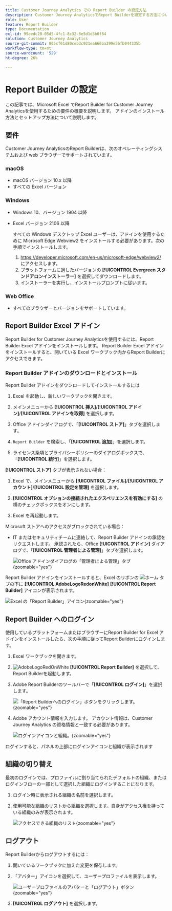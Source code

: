```yaml
---
title: Customer Journey Analytics での Report Builder の設定方法
description: Customer Journey AnalyticsでReport Builderを設定する方法について説明します
role: User
feature: Report Builder
type: Documentation
exl-id: 99aedc28-05d5-4fc1-8c32-6e5d1d3b0f84
solution: Customer Journey Analytics
source-git-commit: 065cf61d80ceb3c921ea666ba299e56fb044335b
workflow-type: tm+mt
source-wordcount: '529'
ht-degree: 26%

---
```


# Report Builder の設定

この記事では、Microsoft Excel でReport Builder for Customer Journey Analyticsを使用するための要件の概要を説明します。 アドインのインストール方法とセットアップ方法について説明します。

## 要件

Customer Journey AnalyticsのReport Builderは、次のオペレーティングシステムおよび web ブラウザーでサポートされています。

### macOS

- macOS バージョン 10.x 以降
- すべての Excel バージョン

### Windows

- Windows 10、バージョン 1904 以降
- Excel バージョン 2106 以降

  すべての Windows デスクトップ Excel ユーザーは、アドインを使用するために Microsoft Edge Webview2 をインストールする必要があります。次の手順でインストールします。

   1. <https://developer.microsoft.com/en-us/microsoft-edge/webview2/> にアクセスします。
   1. プラットフォームに適したバージョンの **[!UICONTROL Evergreen スタンドアロンインストーラー]** を選択してダウンロードします。
   1. インストーラーを実行し、インストールプロンプトに従います。

### Web Office

- すべてのブラウザーとバージョンをサポートしています。


## Report Builder Excel アドイン

Report Builder for Customer Journey Analyticsを使用するには、Report Builder Excel アドインをインストールします。 Report Builder Excel アドインをインストールすると、開いている Excel ワークブック内からReport Builderにアクセスできます。

### Report Builder アドインのダウンロードとインストール

Report Builder アドインをダウンロードしてインストールするには

1. Excel を起動し、新しいワークブックを開きます。

1. メインメニューから **[!UICONTROL 挿入]**/**[!UICONTROL アドイン]**/**[!UICONTROL アドインを取得]** を選択します。

1. Office アドインダイアログで、「**[!UICONTROL ストア]**」タブを選択します。

1. `Report Builder` を検索し、「**[!UICONTROL 追加]**」を選択します。

1. ライセンス条項とプライバシーポリシーのダイアログボックスで、「**[!UICONTROL 続行]**」を選択します。

**[!UICONTROL ストア]** タブが表示されない場合：

1. Excel で、メインメニューから **[!UICONTROL ファイル]**/**[!UICONTROL アカウント]**/**[!UICONTROL 設定を管理]** を選択します。

1. **[!UICONTROL オプションの接続されたエクスペリエンスを有効にする]** の横のチェックボックスをオンにします。

1. Excel を再起動します。

Microsoft ストアへのアクセスがブロックされている場合：

- IT またはセキュリティチームに連絡して、Report Builder アドインの承認をリクエストします。 承認されたら、Office **[!UICONTROL アドイン]** ダイアログで、「**[!UICONTROL 管理者による管理]**」タブを選択します。

  ![Office アドインダイアログの「管理者による管理」タブ ](./assets/image1.png){zoomable="yes"}

Report Builder アドインをインストールすると、Excel のリボンの ![ ホーム ](/help/assets/icons/AdobeLogoRedOnWhite.svg) タブの下に **[!UICONTROL AdobeLogoRedonWhite]** **[!UICONTROL Report Builder]** アイコンが表示されます。

![Excel の「Report Builder」アイコン ](./assets/rb_app_icon.png){zoomable="yes"}


## Report Builder へのログイン

使用しているプラットフォームまたはブラウザーにReport Builder for Excel アドインをインストールしたら、次の手順に従ってReport Builderにログインします。

1. Excel ワークブックを開きます。

1. ![AdobeLogoRedOnWhite](/help/assets/icons/AdobeLogoRedOnWhite.svg) **[!UICONTROL Report Builder]** を選択して、Report Builderを起動します。

1. Adobe Report Builderのツールバーで「**[!UICONTROL ログイン]**」を選択します。

   ![ 「Report Builderへのログイン」ボタンをクリックします。](./assets/rb_login.png){zoomable="yes"}

1. Adobe アカウント情報を入力します。 アカウント情報は、Customer Journey Analytics の資格情報と一致する必要があります。

   ![ ログインアイコンと組織。](./assets/image4.png){zoomable="yes"}

ログインすると、パネルの上部にログインアイコンと組織が表示されます


## 組織の切り替え

最初のログインでは、プロファイルに割り当てられたデフォルトの組織、またはログインフローの一部として選択した組織にログインすることになります。

1. ログイン時に表示される組織の名前を選択します。

1. 使用可能な組織のリストから組織を選択します。自身がアクセス権を持っている組織のみが表示されます。

   ![ アクセスできる組織のリスト ](./assets/image5.png){zoomable="yes"}

## ログアウト

Report Builderからログアウトするには：

1. 開いているワークブックに加えた変更を保存します。

1. 「アバター」アイコンを選択して、ユーザープロファイルを表示します。

   ![ ユーザープロファイルのアバターと「ログアウト」ボタン ](./assets/image6.png){zoomable="yes"}

1. **[!UICONTROL ログアウト]** を選択します。

